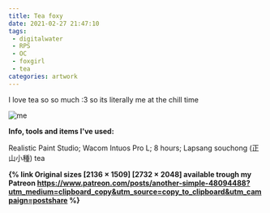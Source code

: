 ```yaml
---
title: Tea foxy
date: 2021-02-27 21:47:10
tags:
 - digitalwater
 - RPS 
 - OC
 - foxgirl
 - tea
categories: artwork
---
```

I love tea so so much :3 so its literally me at the chill time

![me](https://i.imgur.com/Ok4T1Ap.png)
<!-- more -->

**Info, tools and items I've used:**

Realistic Paint Studio;
Wacom Intuos Pro L;
8 hours;
Lapsang souchong (正山小種) tea

**{% link Original sizes [2136 × 1509] [2732 × 2048] available trough my Patreon https://www.patreon.com/posts/another-simple-48094488?utm_medium=clipboard_copy&utm_source=copy_to_clipboard&utm_campaign=postshare %}**
